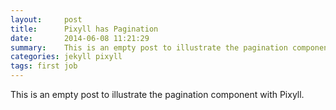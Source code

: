 ```yaml
---
layout:     post
title:      Pixyll has Pagination
date:       2014-06-08 11:21:29
summary:    This is an empty post to illustrate the pagination component with Pixyll.
categories: jekyll pixyll
tags: first job
---
```


This is an empty post to illustrate the pagination component with Pixyll.
